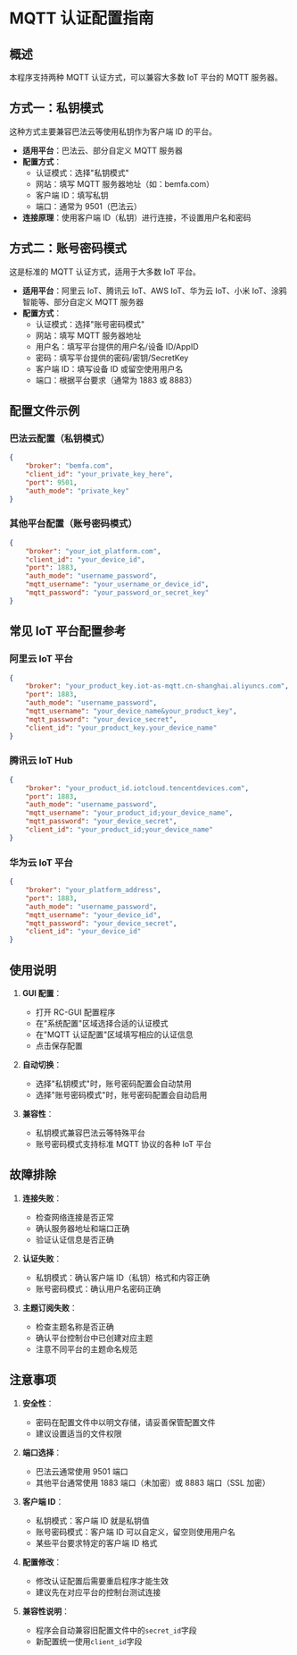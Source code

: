 <!-- @format -->

# MQTT 认证配置指南

## 概述

本程序支持两种 MQTT 认证方式，可以兼容大多数 IoT 平台的 MQTT 服务器。

## 方式一：私钥模式

这种方式主要兼容巴法云等使用私钥作为客户端 ID 的平台。

-   **适用平台**：巴法云、部分自定义 MQTT 服务器
-   **配置方式**：
    -   认证模式：选择"私钥模式"
    -   网站：填写 MQTT 服务器地址（如：bemfa.com）
    -   客户端 ID：填写私钥
    -   端口：通常为 9501（巴法云）
-   **连接原理**：使用客户端 ID（私钥）进行连接，不设置用户名和密码

## 方式二：账号密码模式

这是标准的 MQTT 认证方式，适用于大多数 IoT 平台。

-   **适用平台**：阿里云 IoT、腾讯云 IoT、AWS IoT、华为云 IoT、小米 IoT、涂鸦智能等、部分自定义 MQTT 服务器
-   **配置方式**：
    -   认证模式：选择"账号密码模式"
    -   网站：填写 MQTT 服务器地址
    -   用户名：填写平台提供的用户名/设备 ID/AppID
    -   密码：填写平台提供的密码/密钥/SecretKey
    -   客户端 ID：填写设备 ID 或留空使用用户名
    -   端口：根据平台要求（通常为 1883 或 8883）

## 配置文件示例

### 巴法云配置（私钥模式）

```json
{
	"broker": "bemfa.com",
	"client_id": "your_private_key_here",
	"port": 9501,
	"auth_mode": "private_key"
}
```

### 其他平台配置（账号密码模式）

```json
{
	"broker": "your_iot_platform.com",
	"client_id": "your_device_id",
	"port": 1883,
	"auth_mode": "username_password",
	"mqtt_username": "your_username_or_device_id",
	"mqtt_password": "your_password_or_secret_key"
}
```

## 常见 IoT 平台配置参考

### 阿里云 IoT 平台

```json
{
	"broker": "your_product_key.iot-as-mqtt.cn-shanghai.aliyuncs.com",
	"port": 1883,
	"auth_mode": "username_password",
	"mqtt_username": "your_device_name&your_product_key",
	"mqtt_password": "your_device_secret",
	"client_id": "your_product_key.your_device_name"
}
```

### 腾讯云 IoT Hub

```json
{
	"broker": "your_product_id.iotcloud.tencentdevices.com",
	"port": 1883,
	"auth_mode": "username_password",
	"mqtt_username": "your_product_id;your_device_name",
	"mqtt_password": "your_device_secret",
	"client_id": "your_product_id;your_device_name"
}
```

### 华为云 IoT 平台

```json
{
	"broker": "your_platform_address",
	"port": 1883,
	"auth_mode": "username_password",
	"mqtt_username": "your_device_id",
	"mqtt_password": "your_device_secret",
	"client_id": "your_device_id"
}
```

## 使用说明

1. **GUI 配置**：

    - 打开 RC-GUI 配置程序
    - 在"系统配置"区域选择合适的认证模式
    - 在"MQTT 认证配置"区域填写相应的认证信息
    - 点击保存配置

2. **自动切换**：

    - 选择"私钥模式"时，账号密码配置会自动禁用
    - 选择"账号密码模式"时，账号密码配置会自动启用

3. **兼容性**：
    - 私钥模式兼容巴法云等特殊平台
    - 账号密码模式支持标准 MQTT 协议的各种 IoT 平台

## 故障排除

1. **连接失败**：

    - 检查网络连接是否正常
    - 确认服务器地址和端口正确
    - 验证认证信息是否正确

2. **认证失败**：

    - 私钥模式：确认客户端 ID（私钥）格式和内容正确
    - 账号密码模式：确认用户名密码正确

3. **主题订阅失败**：
    - 检查主题名称是否正确
    - 确认平台控制台中已创建对应主题
    - 注意不同平台的主题命名规范

## 注意事项

1. **安全性**：

    - 密码在配置文件中以明文存储，请妥善保管配置文件
    - 建议设置适当的文件权限

2. **端口选择**：

    - 巴法云通常使用 9501 端口
    - 其他平台通常使用 1883 端口（未加密）或 8883 端口（SSL 加密）

3. **客户端 ID**：

    - 私钥模式：客户端 ID 就是私钥值
    - 账号密码模式：客户端 ID 可以自定义，留空则使用用户名
    - 某些平台要求特定的客户端 ID 格式

4. **配置修改**：

    - 修改认证配置后需要重启程序才能生效
    - 建议先在对应平台的控制台测试连接

5. **兼容性说明**：
    - 程序会自动兼容旧配置文件中的`secret_id`字段
    - 新配置统一使用`client_id`字段

